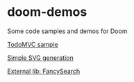 # doom-demos
Some code samples and demos for Doom

[TodoMVC sample](https://rawgit.com/fponticelli/doom-demos/master/00.todomvc/index.html)

[Simple SVG generation](https://rawgit.com/fponticelli/doom-demos/master/01.svg/www/index.html)

[External lib: FancySearch](https://rawgit.com/fponticelli/doom-demos/master/02.fancysearch/www/index.html)
